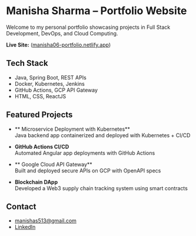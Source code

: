 # Manisha Sharma – Portfolio Website

Welcome to my personal portfolio showcasing projects in Full Stack Development, DevOps, and Cloud Computing.

**Live Site:** ([manisha06-portfolio.netlify.app](https://manisha06-portfolio.netlify.app/))

## Tech Stack
- Java, Spring Boot, REST APIs
- Docker, Kubernetes, Jenkins
- GitHub Actions, GCP API Gateway
- HTML, CSS, ReactJS

## Featured Projects
- ** Microservice Deployment with Kubernetes**  
  Java backend app containerized and deployed with Kubernetes + CI/CD

- **GitHub Actions CI/CD**  
  Automated Angular app deployments with GitHub Actions

- ** Google Cloud API Gateway**  
  Built and deployed secure APIs on GCP with OpenAPI specs

- **Blockchain DApp**  
  Developed a Web3 supply chain tracking system using smart contracts

## Contact
- manishas513@gmail.com  
- [LinkedIn](https://www.linkedin.com/in/manisha-sharma06)

